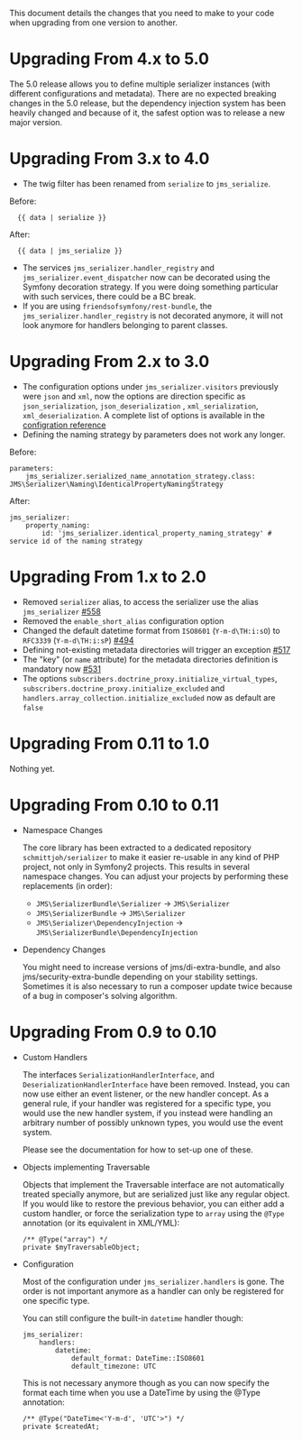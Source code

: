 This document details the changes that you need to make to your code
when upgrading from one version to another.

Upgrading From 4.x to 5.0
==========================

The 5.0 release allows you to define multiple serializer instances (with different configurations and metadata). 
There are no expected breaking changes in the 5.0 release, 
but the dependency injection system has been heavily changed and because of it, 
the safest option was to release a new major version.

Upgrading From 3.x to 4.0
==========================

- The twig filter has been renamed from `serialize` to `jms_serialize`.

Before:
```jinja
  {{ data | serialize }}
```
After:
```jinja
  {{ data | jms_serialize }}
```

- The services `jms_serializer.handler_registry` and `jms_serializer.event_dispatcher` now can be decorated using the Symfony 
decoration strategy. If you were doing something particular with such services, there could be a BC break.
- If you are using `friendsofsymfony/rest-bundle`, the `jms_serializer.handler_registry` is not decorated anymore, 
it will not look anymore for handlers belonging to parent classes.

Upgrading From 2.x to 3.0
==========================

- The configuration options under `jms_serializer.visitors` previously were `json` and `xml`, 
  now the options are direction specific as `json_serialization`, `json_deserialization` ,
  `xml_serialization`, `xml_deserialization`. 
   A complete list of options is available in the [configration reference](/Resources/doc/configuration.rst#extension-reference)
- Defining the naming strategy by parameters does not work any longer.

Before:
```
parameters:
    jms_serializer.serialized_name_annotation_strategy.class: JMS\Serializer\Naming\IdenticalPropertyNamingStrategy
```

After:
```
jms_serializer:
    property_naming:
        id: 'jms_serializer.identical_property_naming_strategy' # service id of the naming strategy
```

Upgrading From 1.x to 2.0
==========================

- Removed `serializer` alias, to access the serializer use the alias `jms_serializer` [#558](https://github.com/schmittjoh/JMSSerializerBundle/issues/558)
- Removed the `enable_short_alias` configuration option
- Changed the default datetime format from `ISO8601` (`Y-m-d\TH:i:sO`) to `RFC3339` (`Y-m-d\TH:i:sP`) [#494](https://github.com/schmittjoh/JMSSerializerBundle/issues/494)
- Defining not-existing metadata directories will trigger an exception [#517](https://github.com/schmittjoh/JMSSerializerBundle/issues/517)
- The "key" (or `name` attribute) for the metadata directories definition is mandatory now [#531](https://github.com/schmittjoh/JMSSerializerBundle/pull/531)
- The options `subscribers.doctrine_proxy.initialize_virtual_types`, `subscribers.doctrine_proxy.initialize_excluded` and `handlers.array_collection.initialize_excluded` now as default are `false`


Upgrading From 0.11 to 1.0
==========================
Nothing yet.

Upgrading From 0.10 to 0.11
===========================

- Namespace Changes

    The core library has been extracted to a dedicated repository ``schmittjoh/serializer``
    to make it easier re-usable in any kind of PHP project, not only in Symfony2 projects.
    This results in several namespace changes. You can adjust your projects by performing
    these replacements (in order):

    - ``JMS\SerializerBundle\Serializer`` -> ``JMS\Serializer``
    - ``JMS\SerializerBundle`` -> ``JMS\Serializer``
    - ``JMS\Serializer\DependencyInjection`` -> ``JMS\SerializerBundle\DependencyInjection``

- Dependency Changes

    You might need to increase versions of jms/di-extra-bundle, and also jms/security-extra-bundle
    depending on your stability settings. Sometimes it is also necessary to run a composer update
    twice because of a bug in composer's solving algorithm.
    

Upgrading From 0.9 to 0.10
==========================

- Custom Handlers

    The interfaces ``SerializationHandlerInterface``, and ``DeserializationHandlerInterface``
    have been removed. Instead, you can now use either an event listener, or the new handler
    concept. As a general rule, if your handler was registered for a specific type, you
    would use the new handler system, if you instead were handling an arbitrary number of
    possibly unknown types, you would use the event system.

    Please see the documentation for how to set-up one of these.

- Objects implementing Traversable

    Objects that implement the Traversable interface are not automatically treated specially
    anymore, but are serialized just like any regular object. If you would like to restore the
    previous behavior, you can either add a custom handler, or force the serialization type 
    to ``array`` using the ``@Type`` annotation (or its equivalent in XML/YML):

    ```
    /** @Type("array") */
    private $myTraversableObject;
    ```

- Configuration

    Most of the configuration under ``jms_serializer.handlers`` is gone. The order is not
    important anymore as a handler can only be registered for one specific type.

    You can still configure the built-in ``datetime`` handler though:

    ```
    jms_serializer:
        handlers:
            datetime:
                default_format: DateTime::ISO8601
                default_timezone: UTC
    ```

    This is not necessary anymore though as you can now specify the format each time when
    you use a DateTime by using the @Type annotation:

    ```
    /** @Type("DateTime<'Y-m-d', 'UTC'>") */
    private $createdAt;
    ```
